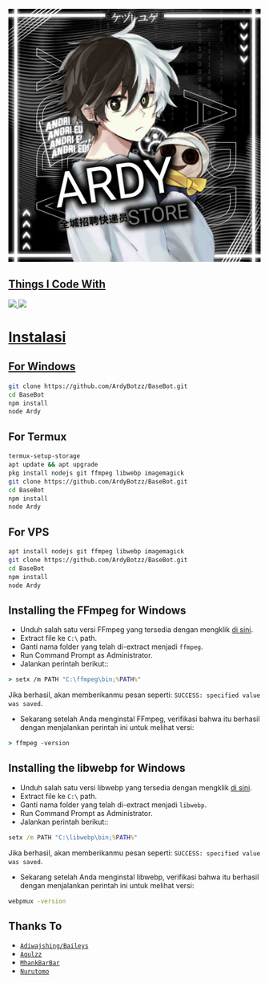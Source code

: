 <p align="center">
<img src="./src/bugtb.jpg" alt="gshs" border="0">
</p>
<p align="center">
<a href="https://github.com/ArdyBotzz">
</p>

## Things I Code With
<p>
<img 
src="https://img.shields.io/badge/node.js%20-%2343853D.svg?&style=for-the-badge&logo=node.js&logoColor=white" />
<img 
src="https://img.shields.io/badge/javascript%20-%23323330.svg?&style=for-the-badge&logo=javascript&logoColor=%23F7DF1E" />

# Instalasi
## For Windows
```bash
git clone https://github.com/ArdyBotzz/BaseBot.git
cd BaseBot
npm install
node Ardy
```

## For Termux
```bash
termux-setup-storage
apt update && apt upgrade
pkg install nodejs git ffmpeg libwebp imagemagick
git clone https://github.com/ArdyBotzz/BaseBot.git
cd BaseBot
npm install
node Ardy
```

## For VPS
```bash
apt install nodejs git ffmpeg libwebp imagemagick
git clone https://github.com/ArdyBotzz/BaseBot.git
cd BaseBot
npm install
node Ardy
```
## Installing the FFmpeg for Windows
* Unduh salah satu versi FFmpeg yang tersedia dengan mengklik [di sini](https://www.gyan.dev/ffmpeg/builds/).
* Extract file ke `C:\` path.
* Ganti nama folder yang telah di-extract menjadi `ffmpeg`.
* Run Command Prompt as Administrator.
* Jalankan perintah berikut::
```cmd
> setx /m PATH "C:\ffmpeg\bin;%PATH%"
```
Jika berhasil, akan memberikanmu pesan seperti: `SUCCESS: specified value was saved`.
* Sekarang setelah Anda menginstal FFmpeg, verifikasi bahwa itu berhasil dengan menjalankan perintah ini untuk melihat versi:
```cmd
> ffmpeg -version
```


## Installing the libwebp for Windows
* Unduh salah satu versi libwebp yang tersedia dengan mengklik [di sini](https://developers.google.com/speed/webp/download).
* Extract file ke `C:\` path.
* Ganti nama folder yang telah di-extract menjadi `libwebp`.
* Run Command Prompt as Administrator.
* Jalankan perintah berikut::
```cmd
setx /m PATH "C:\libwebp\bin;%PATH%"
```
Jika berhasil, akan memberikanmu pesan seperti: `SUCCESS: specified value was saved`.
* Sekarang setelah Anda menginstal libwebp, verifikasi bahwa itu berhasil dengan menjalankan perintah ini untuk melihat versi:
```cmd
webpmux -version
```

## Thanks To 
* [`Adiwajshing/Baileys`](https://github.com/adiwajshing/Baileys)
* [`Aqulzz`](https://github.com/zennn08)
* [`MhankBarBar`](https://github.com/MhankBarBar)
* [`Nurutomo`](https://github.com/Nurutomo)
